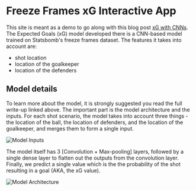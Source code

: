 # Freeze Frames xG Interactive App

This site is meant as a demo to go along with this blog post [xG with CNNs]("https://www.opengoalapp.com/xg-with-cnns-full-study"). The Expected Goals (xG) model developed there is a CNN-based model trained on Statsbomb's freeze frames dataset. The features it takes into account are:

* shot location
* location of the goalkeeper
* location of the defenders

## Model details

To learn more about the model, it is strongly suggested you read the full write-up linked above. The important part is the model architecture and the inputs.
For each shot scenario, the model takes into account three things - the location of the ball, the location of defenders, and the location of the goalkeeper, and merges them to form a single input.

![Model Inputs]("https://raw.githubusercontent.com/sharmaabhishekk/Interactive-freeze-frames-xg/main/public/images/model-input.png")

The model itself has 3 [Convolution + Max-pooling] layers, followed by a single dense layer to flatten out the outputs from the convolution layer. Finally, we predict a single value which is the the probability of the shot resulting in a goal (AKA, the xG value).

![Model Architecture]("https://raw.githubusercontent.com/sharmaabhishekk/Interactive-freeze-frames-xg/main/public/images/final_arch.png")
